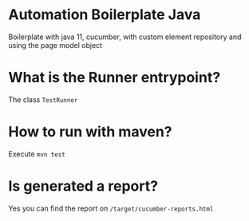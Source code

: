 # Automation Boilerplate Java

Boilerplate with java 11, cucumber, with custom element repository and using the page model object

# What is the Runner entrypoint?

The class ```TestRunner```

# How to run with maven?

Execute ```mvn test```

# Is generated a report?

Yes you can find the report on ```/target/cucumber-reports.html```